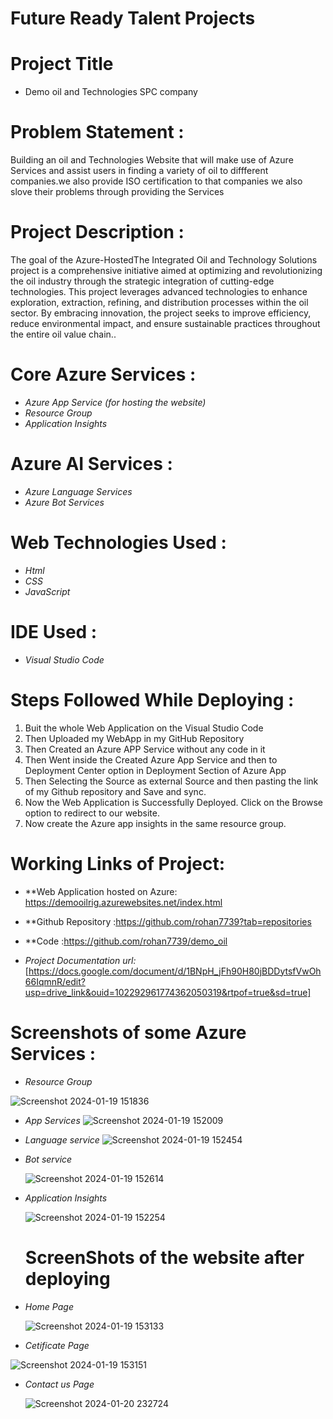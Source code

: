 # Future Ready Talent Projects

# Project Title

* Demo oil and Technologies SPC company 

# Problem Statement :
Building an oil and Technologies Website that will make use of Azure Services and assist users in finding a variety of oil to diffferent companies.we also provide ISO certification to that companies we also slove their problems through providing the Services

# Project Description :

The goal of the Azure-HostedThe Integrated Oil and Technology Solutions project is a comprehensive initiative aimed at optimizing and revolutionizing the oil industry through the strategic integration of cutting-edge technologies. This project leverages advanced technologies to enhance exploration, extraction, refining, and distribution processes within the oil sector. By embracing innovation, the project seeks to improve efficiency, reduce environmental impact, and ensure sustainable practices throughout the entire oil value chain..

# Core Azure Services :

- *Azure App Service (for hosting the website)*
- *Resource Group*
- *Application Insights*


# Azure AI Services :

- *Azure Language Services* 
- *Azure Bot Services*

# Web Technologies Used :
- *Html*
-	*CSS*
- *JavaScript*

# IDE Used :

- *Visual Studio Code*

# Steps Followed While Deploying :
1. Buit the whole Web Application on the Visual Studio Code
2. Then Uploaded my WebApp in my GitHub Repository
3. Then Created an Azure APP Service without any code in it
4. Then Went inside the Created Azure App Service and then to Deployment Center option in Deployment Section of Azure App
5. Then Selecting the Source as external Source and then pasting the link of my Github repository and Save and sync.
6. Now the Web Application is Successfully Deployed. Click on the Browse option to redirect to our website.
7. Now create the Azure app insights in the same resource group.

# Working Links of Project:

- **Web Application hosted on Azure: https://demooilrig.azurewebsites.net/index.html
  
- **Github Repository :https://github.com/rohan7739?tab=repositories
- **Code :https://github.com/rohan7739/demo_oil
  
- *Project Documentation url:* [https://docs.google.com/document/d/1BNpH_jFh90H80jBDDytsfVwOh66IqmnR/edit?usp=drive_link&ouid=102292961774362050319&rtpof=true&sd=true]



# Screenshots of some Azure Services :

- *Resource Group*

![Screenshot 2024-01-19 151836](https://github.com/rohan7739/demo_oil/assets/140694225/d42a26f9-39f6-4bf1-b872-6294ed760238)

- *App Services*
  ![Screenshot 2024-01-19 152009](https://github.com/rohan7739/demo_oil/assets/140694225/4461660a-83eb-49bc-bc29-bba828a8227b)

- *Language service*
![Screenshot 2024-01-19 152454](https://github.com/rohan7739/demo_oil/assets/140694225/6d7cbcb1-a68f-48a7-b74d-2cc59e69b876)


- *Bot service*

  ![Screenshot 2024-01-19 152614](https://github.com/rohan7739/demo_oil/assets/140694225/bf9bf637-458d-4f85-b7bd-849ee031a9e5)

- *Application Insights*

  ![Screenshot 2024-01-19 152254](https://github.com/rohan7739/demo_oil/assets/140694225/39e2db40-8043-4038-a920-6a3c3ab4984e)

  # ScreenShots of the website after deploying

- *Home Page*

  ![Screenshot 2024-01-19 153133](https://github.com/rohan7739/demo_oil/assets/140694225/9d63c793-41dc-483a-a509-fc1ef44b683f)

- *Cetificate Page*
  
![Screenshot 2024-01-19 153151](https://github.com/rohan7739/demo_oil/assets/140694225/dd720534-103d-4c44-b016-3cd75d3f57ae)


- *Contact us Page*

  ![Screenshot 2024-01-20 232724](https://github.com/rohan7739/demo_oil/assets/140694225/2c745c30-09f6-4cb4-964e-f8e8d1585555)


  

  


